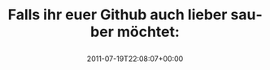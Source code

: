 ---
retweeted: false
source: <a href="http://itunes.apple.com/us/app/twitter/id409789998?mt=12" rel="nofollow">Twitter
  for Mac</a>
entities:
  hashtags: []
  symbols: []
  user_mentions: []
  urls:
  - url: http://t.co/PjQyOW6
    expanded_url: https://gist.github.com/1093858
    display_url: gist.github.com/1093858
    indices:
    - '50'
    - '69'
  - url: http://t.co/uU8xJ1b
    expanded_url: http://twitpic.com/5sonpk
    display_url: twitpic.com/5sonpk
    indices:
    - '70'
    - '89'
display_text_range:
- '0'
- '89'
favorite_count: '0'
id_str: '93442017639673856'
truncated: false
retweet_count: '0'
id: '93442017639673856'
possibly_sensitive: false
created_at: Tue Jul 19 22:08:07 +0000 2011
favorited: false
full_text: 'Falls ihr euer Github auch lieber sauber möchtet:'
lang: de
quote_url: http://twitpic.com/5sonpk
tags:
- pesos/twitter
date: '2011-07-19T22:08:07+00:00'
src: https://twitter.com/bascht/status/93442017639673856
original_url: https://twitter.com/bascht/status/93442017639673856
type: twitter_tweet
text: 'Falls ihr euer Github auch lieber sauber möchtet:'
title: 'Falls ihr euer Github auch lieber sauber möchtet:

  '

---